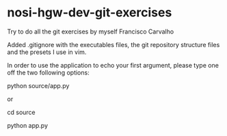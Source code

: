 # nosi-hgw-dev-git-exercises
Try to do all the git exercises by myself
Francisco Carvalho

Added .gitignore with the executables files, the git repository structure files and the presets I use in vim.

In order to use the application to echo your first argument, please type one off the two following options:

python source/app.py <string>

or

cd source

python app.py <string>

